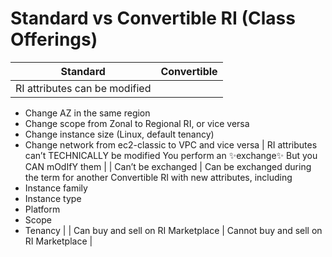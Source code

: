 # Standard vs Convertible RI (Class Offerings)

| Standard | Convertible |
| --- | --- |
| RI attributes can be modified
- Change AZ in the same region
- Change scope from Zonal to Regional RI, or vice versa
- Change instance size (Linux, default tenancy)
- Change network from ec2-classic to VPC and vice versa | RI attributes can’t TECHNICALLY be modified
You perform an ✨exchange✨
But you CAN mOdIfY them |
| Can’t be exchanged | Can be exchanged during the term for another Convertible RI with new attributes, including
- Instance family
- Instance type
- Platform
- Scope
- Tenancy |
| Can buy and sell on RI Marketplace | Cannot buy and sell on RI Marketplace |